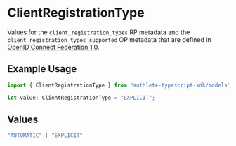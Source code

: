 # ClientRegistrationType

Values for the `client_registration_types` RP metadata and the
 `client_registration_types_supported` OP metadata that are defined in
 [OpenID Connect Federation 1.0](https://openid.net/specs/openid-connect-federation-1_0.html).


## Example Usage

```typescript
import { ClientRegistrationType } from "authlete-typescript-sdk/models";

let value: ClientRegistrationType = "EXPLICIT";
```

## Values

```typescript
"AUTOMATIC" | "EXPLICIT"
```